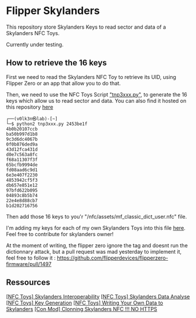 # Flipper Skylanders

This repository store Skylanders Keys to read sector and data of a Skylanders NFC Toys.

Currently under testing.


## How to retrieve the 16 keys 

First we need to read the Skylanders NFC Toy to retrieve its UID, using Flipper Zero or an app that allow you to do that.



Then, we need to use the NFC Toys Script <a href="https://nfc.toys/interop-sky.html">"tnp3xxx.py"</a>, to generate the 16 keys which allow us to read sector and data. You can also find it hosted on this repository <a href="scripts/tnp3xxx.py">here</a>

```
┌──(v0lk3n㉿lab)-[~]
└─$ python2 tnp3xxx.py 2453be1f
4b0b20107ccb
ba50b997d1b8
9c3d6dc4067b
0f0b876ded9a
43d12fca431d
d0e7c563a8fc
f68a11307f3f
65bcfb9994de
fd08aad6c9d1
6e3e407f2230
4853942cf5f3
db657e851e12
97bfd622b095
04893c8b5b74
22e4e8d88cb7
b1d202716756
```

Then add those 16 keys to you'r "/nfc/assets/mf_classic_dict_user.nfc" file.

I'm adding my keys for each of my own Skylanders Toys into this file <a href="/nfc/assets/skylanders_dict.nfc">here</a>. Feel free to contribute for skylanders owner! 

At the moment of writing, the flipper zero ignore the tag and doesnt run the dictionnary attack, but a pull request was mad yesterday to implement it, feel free to follow it : https://github.com/flipperdevices/flipperzero-firmware/pull/1497

## Ressources 

<a href="https://nfc.toys/interop-sky.html">[NFC Toys] Skylanders Interoperability</a>
<a href="https://nfc.toys/data-giants.html">[NFC Toys] Skylanders Data Analyse</a>
<a href="https://nfc.toys/prac-keys.html">[NFC Toys] Key Generation</a>
<a href="">[NFC Toys] Writing Your Own Data to Skylanders</a>
<a href="http://con-mod.com/skylanders-nfc/">[Con Mod] Clonning Skylanders NFC !!! NO HTTPS</a>